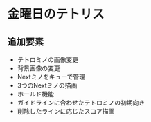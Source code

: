 # 金曜日のテトリス

## 追加要素

+ テトロミノの画像変更
+ 背景画像の変更
+ Nextミノをキューで管理
+ 3つのNextミノの描画
+ ホールド機能
+ ガイドラインに合わせたテトロミノの初期向き
+ 削除したラインに応じたスコア描画